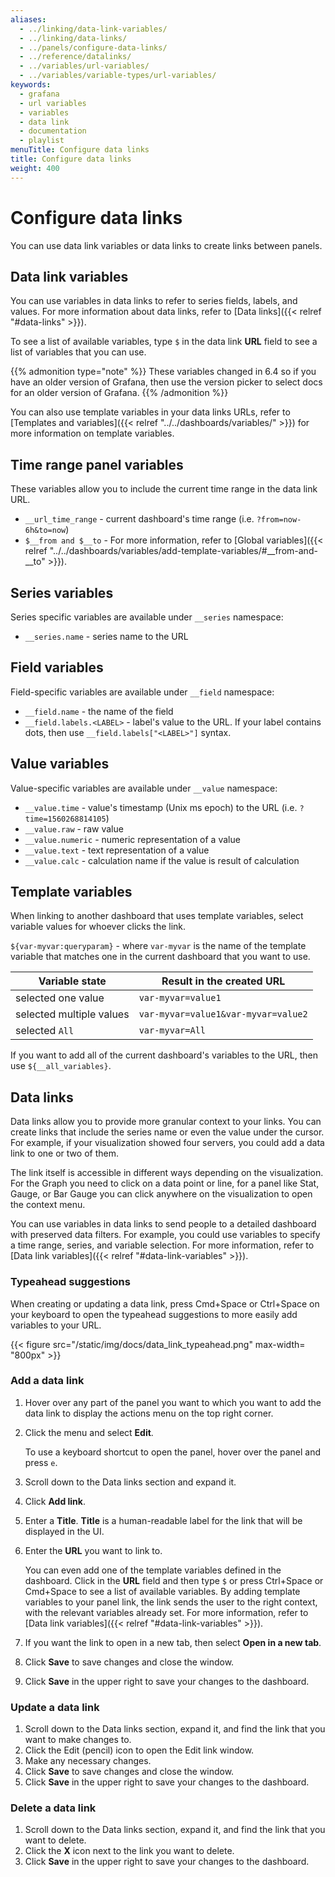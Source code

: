 ```yaml
---
aliases:
  - ../linking/data-link-variables/
  - ../linking/data-links/
  - ../panels/configure-data-links/
  - ../reference/datalinks/
  - ../variables/url-variables/
  - ../variables/variable-types/url-variables/
keywords:
  - grafana
  - url variables
  - variables
  - data link
  - documentation
  - playlist
menuTitle: Configure data links
title: Configure data links
weight: 400
---
```


# Configure data links

You can use data link variables or data links to create links between panels.

## Data link variables

You can use variables in data links to refer to series fields, labels, and values. For more information about data links, refer to [Data links]({{< relref "#data-links" >}}).

To see a list of available variables, type `$` in the data link **URL** field to see a list of variables that you can use.

{{% admonition type="note" %}}
These variables changed in 6.4 so if you have an older version of Grafana, then use the version picker to select docs for an older version of Grafana.
{{% /admonition %}}

You can also use template variables in your data links URLs, refer to [Templates and variables]({{< relref "../../dashboards/variables/" >}}) for more information on template variables.

## Time range panel variables

These variables allow you to include the current time range in the data link URL.

- `__url_time_range` - current dashboard's time range (i.e. `?from=now-6h&to=now`)
- `$__from and $__to` - For more information, refer to [Global variables]({{< relref "../../dashboards/variables/add-template-variables/#__from-and-__to" >}}).

## Series variables

Series specific variables are available under `__series` namespace:

- `__series.name` - series name to the URL

## Field variables

Field-specific variables are available under `__field` namespace:

- `__field.name` - the name of the field
- `__field.labels.<LABEL>` - label's value to the URL. If your label contains dots, then use `__field.labels["<LABEL>"]` syntax.

## Value variables

Value-specific variables are available under `__value` namespace:

- `__value.time` - value's timestamp (Unix ms epoch) to the URL (i.e. `?time=1560268814105`)
- `__value.raw` - raw value
- `__value.numeric` - numeric representation of a value
- `__value.text` - text representation of a value
- `__value.calc` - calculation name if the value is result of calculation

## Template variables

When linking to another dashboard that uses template variables, select variable values for whoever clicks the link.

`${var-myvar:queryparam}` - where `var-myvar` is the name of the template variable that matches one in the current dashboard that you want to use.

| Variable state           | Result in the created URL           |
| ------------------------ | ----------------------------------- |
| selected one value       | `var-myvar=value1`                  |
| selected multiple values | `var-myvar=value1&var-myvar=value2` |
| selected `All`           | `var-myvar=All`                     |

If you want to add all of the current dashboard's variables to the URL, then use `${__all_variables}`.

## Data links

Data links allow you to provide more granular context to your links. You can create links that include the series name or even the value under the cursor. For example, if your visualization showed four servers, you could add a data link to one or two of them.

The link itself is accessible in different ways depending on the visualization. For the Graph you need to click on a data point or line, for a panel like
Stat, Gauge, or Bar Gauge you can click anywhere on the visualization to open the context menu.

You can use variables in data links to send people to a detailed dashboard with preserved data filters. For example, you could use variables to specify a time range, series, and variable selection. For more information, refer to [Data link variables]({{< relref "#data-link-variables" >}}).

### Typeahead suggestions

When creating or updating a data link, press Cmd+Space or Ctrl+Space on your keyboard to open the typeahead suggestions to more easily add variables to your URL.

{{< figure src="/static/img/docs/data_link_typeahead.png"  max-width= "800px" >}}

### Add a data link

1. Hover over any part of the panel you want to which you want to add the data link to display the actions menu on the top right corner.
1. Click the menu and select **Edit**.

   To use a keyboard shortcut to open the panel, hover over the panel and press `e`.

1. Scroll down to the Data links section and expand it.
1. Click **Add link**.
1. Enter a **Title**. **Title** is a human-readable label for the link that will be displayed in the UI.
1. Enter the **URL** you want to link to.

   You can even add one of the template variables defined in the dashboard. Click in the **URL** field and then type `$` or press Ctrl+Space or Cmd+Space to see a list of available variables. By adding template variables to your panel link, the link sends the user to the right context, with the relevant variables already set. For more information, refer to [Data link variables]({{< relref "#data-link-variables" >}}).

1. If you want the link to open in a new tab, then select **Open in a new tab**.
1. Click **Save** to save changes and close the window.
1. Click **Save** in the upper right to save your changes to the dashboard.

### Update a data link

1. Scroll down to the Data links section, expand it, and find the link that you want to make changes to.
1. Click the Edit (pencil) icon to open the Edit link window.
1. Make any necessary changes.
1. Click **Save** to save changes and close the window.
1. Click **Save** in the upper right to save your changes to the dashboard.

### Delete a data link

1. Scroll down to the Data links section, expand it, and find the link that you want to delete.
1. Click the **X** icon next to the link you want to delete.
1. Click **Save** in the upper right to save your changes to the dashboard.
